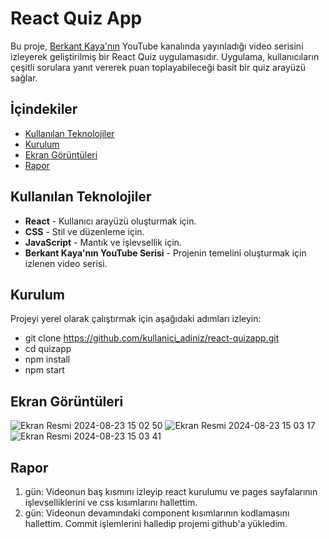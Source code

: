 # React Quiz App

Bu proje, [Berkant Kaya'nın](https://www.youtube.com/@BerkantKaya) YouTube kanalında yayınladığı video serisini izleyerek geliştirilmiş bir React Quiz uygulamasıdır. Uygulama, kullanıcıların çeşitli sorulara yanıt vererek puan toplayabileceği basit bir quiz arayüzü sağlar.

## İçindekiler
- [Kullanılan Teknolojiler](#kullanılan-teknolojiler)
- [Kurulum](#kurulum)
- [Ekran Görüntüleri](#ekran-görüntüleri)
- [Rapor](#rapor)

## Kullanılan Teknolojiler
- **React** - Kullanıcı arayüzü oluşturmak için.
- **CSS** - Stil ve düzenleme için.
- **JavaScript** - Mantık ve işlevsellik için.
- **Berkant Kaya'nın YouTube Serisi** - Projenin temelini oluşturmak için izlenen video serisi.

## Kurulum
Projeyi yerel olarak çalıştırmak için aşağıdaki adımları izleyin:

- git clone https://github.com/kullanici_adiniz/react-quizapp.git
- cd quizapp
- npm install
- npm start

## Ekran Görüntüleri

![Ekran Resmi 2024-08-23 15 02 50](https://github.com/user-attachments/assets/98332da0-9157-4ad0-ae14-81385963b0c2)
![Ekran Resmi 2024-08-23 15 03 17](https://github.com/user-attachments/assets/564715a6-ea8e-445d-9aff-2927bca7d8aa)
![Ekran Resmi 2024-08-23 15 03 41](https://github.com/user-attachments/assets/1b4409fa-b11d-4489-be2f-bd7c46d21425)

## Rapor
 1. gün: Videonun baş kısmını izleyip react kurulumu ve pages sayfalarının işlevselliklerini ve css kısımlarını hallettim.
 2. gün: Videonun devamındaki component kısımlarının kodlamasını hallettim. Commit işlemlerini halledip projemi github'a yükledim.


